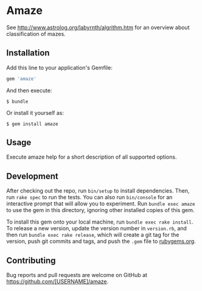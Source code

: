 # Amaze

See http://www.astrolog.org/labyrnth/algrithm.htm for an overview about classification of mazes.

## Installation

Add this line to your application's Gemfile:

```ruby
gem 'amaze'
```

And then execute:

    $ bundle

Or install it yourself as:

    $ gem install amaze

## Usage

Execute amaze help for a short description of all supported options.

## Development

After checking out the repo, run `bin/setup` to install dependencies. Then, run `rake spec` to run the tests. You can also run `bin/console` for an interactive prompt that will allow you to experiment. Run `bundle exec amaze` to use the gem in this directory, ignoring other installed copies of this gem.

To install this gem onto your local machine, run `bundle exec rake install`. To release a new version, update the version number in `version.rb`, and then run `bundle exec rake release`, which will create a git tag for the version, push git commits and tags, and push the `.gem` file to [rubygems.org](https://rubygems.org).

## Contributing

Bug reports and pull requests are welcome on GitHub at https://github.com/[USERNAME]/amaze.

